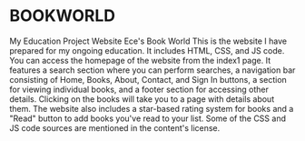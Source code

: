 # BOOKWORLD
My Education Project Website
Ece's Book World
This is the website I have prepared for my ongoing education. 
It includes HTML, CSS, and JS code. 
You can access the homepage of the website from the index1 page.
 It features a search section where you can perform searches, a navigation bar consisting of 
 Home, Books, About, Contact, and Sign In buttons, a section for viewing individual books,
 and a footer section for accessing other details. 
 Clicking on the books will take you to a page with details about them. 
 The website also includes a star-based rating system for books and a "Read" button to add books you've read to your list.
  Some of the CSS and JS code sources are mentioned in the content's license.
